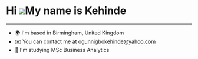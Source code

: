 Hi ![](https://user-images.githubusercontent.com/18350557/176309783-0785949b-9127-417c-8b55-ab5a4333674e.gif)My name is Kehinde
===============================================================================================================================
------------------

*   🌍  I'm based in Birmingham, United Kingdom
*   ✉️  You can contact me at [ogunnigbokehinde@yahoo.com](mailto:ogunnigbokehinde@yahoo.com)
*   🧠  I'm studying MSc Business Analytics
                  
